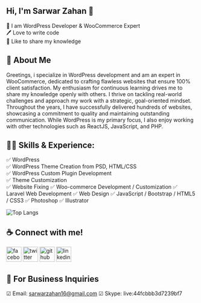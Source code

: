 ## Hi, I'm Sarwar Zahan 👋

<p>
👑 I am WordPress Developer & WooCommerce Expert <br> 
🖊️ Love to write code <br> 
🎤 Like to share my knowledge </p> 


## 🚀 About Me
Greetings, i specialize in WordPress development and am an expert in WooCommerce, dedicated to crafting flawless websites that ensure 100% client satisfaction. My enthusiasm for continuous learning drives me to share my knowledge openly with others. I thrive on tackling real-world challenges and approach my work with a strategic, goal-oriented mindset. Throughout the years, I have successfully delivered hundreds of websites, showcasing a commitment to quality and maintaining outstanding communication. While WordPress is my primary focus, I also enjoy working with other technologies such as ReactJS, JavaScript, and PHP.

## 👨‍💻 Skills & Experience: 
✅ WordPress <br> 
✅ WordPress Theme Creation from PSD, HTML/CSS <br>
✅ WordPress Custom Plugin Development <br>
✅ Theme Customization <br>
✅ Website Fixing
✅ Woo-commerce Development / Customization
✅ Laravel Web Development
✅ Web Design
✅ JavaScript / Bootstrap / HTML5 / CSS3
✅ Photoshop
✅ Illustrator

![Top Langs](https://github-readme-stats.vercel.app/api/top-langs/?username=shovoalways&layout=compact)


## ☕ Connect with me!
[<img src='https://camo.githubusercontent.com/2d1ffa69dd491ebeca01b2098cf8233dd09950ff5895abccd5b455ca442abc59/68747470733a2f2f696d672e736869656c64732e696f2f62616467652f46616365626f6f6b2d3138373746323f7374796c653d666f722d7468652d6261646765266c6f676f3d66616365626f6f6b266c6f676f436f6c6f723d7768697465' alt='facebook' height='40'>](https://www.facebook.com/szdalim)  [<img src='https://camo.githubusercontent.com/5d03c86f6a75f7cbe80d135d9162fbf6dc46a31253cf30a8e9bb8279b4d574d3/68747470733a2f2f696d672e736869656c64732e696f2f62616467652f547769747465722d3144413146323f7374796c653d666f722d7468652d6261646765266c6f676f3d74776974746572266c6f676f436f6c6f723d7768697465' alt='twitter' height='40'>](https://twitter.com/MdSarwarZahan6)  [<img src='https://camo.githubusercontent.com/bd2bd127c104ba5c98bb12c70801b075aee1f040009089510f69554300e7ff41/68747470733a2f2f696d672e736869656c64732e696f2f62616467652f4769742d4630353033323f7374796c653d666f722d7468652d6261646765266c6f676f3d676974266c6f676f436f6c6f723d7768697465' alt='github' height='40'>](https://github.com/sarwarz)  [<img src='https://camo.githubusercontent.com/a80d00f23720d0bc9f55481cfcd77ab79e141606829cf16ec43f8cacc7741e46/68747470733a2f2f696d672e736869656c64732e696f2f62616467652f4c696e6b6564496e2d3030373742353f7374796c653d666f722d7468652d6261646765266c6f676f3d6c696e6b6564696e266c6f676f436f6c6f723d7768697465' alt='linkedin' height='40'>](https://www.linkedin.com/in/mdsarwarzahan/)  



## 📧 For Business Inquiries 
☑ Email: sarwarzahan16@gmail.com
☑ Skype: live:44fcbbb3d7239bf7
